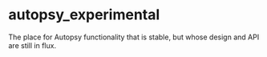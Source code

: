 # autopsy_experimental
The place for Autopsy functionality that is stable, but whose design and API are still in flux.  
